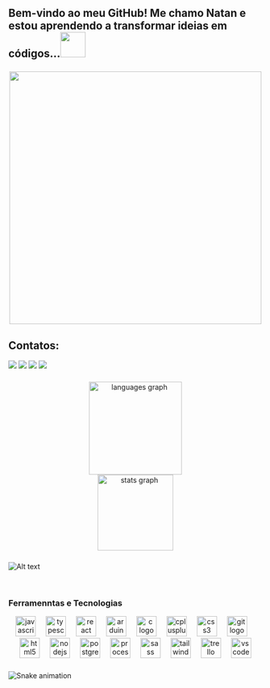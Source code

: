 <h2 align="left">Bem-vindo ao meu GitHub! Me chamo Natan e estou aprendendo a transformar ideias em códigos...<img  height="50" src="https://i.pinimg.com/originals/80/7b/5c/807b5c4b02e765bb4930b7c66662ef4b.gif"></h2>

###

<div align="center">
  <img height="500" src="https://cdnb.artstation.com/p/assets/images/images/048/282/733/original/exceptrea-gamerroom-1-revisioned-0.gif?1649761105"  />
</div>

## Contatos:

<div>
<a href="[https://www.youtube.com/seu-canal-youtube-aqui](https://www.youtube.com/channel/UCZT2MgQ1Br7n2PyCsF2p3HA)" target="_blank"><img loading="lazy" src="https://img.shields.io/badge/YouTube-FF0000?style=for-the-badge&logo=youtube&logoColor=white" target="_blank"></a>
<a href="https://www.instagram.com/sfnatan/" target="_blank"><img loading="lazy" src="https://img.shields.io/badge/-Instagram-%23E4405F?style=for-the-badge&logo=instagram&logoColor=white" target="_blank"></a>
<a href = "mailto:contato@seu-usuário-aqui"><img loading="lazy" src="https://img.shields.io/badge/Gmail-D14836?style=for-the-badge&logo=gmail&logoColor=white" target="_blank"></a>
<a href="https://www.linkedin.com/in/natan-s-ferreira-a3287418b/" target="_blank"><img loading="lazy" src="https://img.shields.io/badge/-LinkedIn-%230077B5?style=for-the-badge&logo=linkedin&logoColor=white" target="_blank"></a>   
</div>

###

<div align="center">
  <img src="https://github-readme-stats.vercel.app/api/top-langs?username=sfnatan&locale=en&hide_title=false&layout=compact&card_width=320&langs_count=7&theme=dark&hide_border=true&order=2&custom_title=Linguagens%20mais%20usadas" height="184" alt="languages graph" /> <br>
  <img src="https://github-readme-stats.vercel.app/api?username=sfnatan&hide_title=false&hide_rank=false&show_icons=true&include_all_commits=true&count_private=true&disable_animations=false&theme=dracula&locale=en&hide_border=false&order=1" height="150" alt="stats graph"  />
</div>

###

![Alt text](https://spotify-recently-played-readme.vercel.app/api?user=3xnx0xeh2k690jxrehtvravqr)

<br clear="both">

### Ferramenntas e Tecnologias
<div align="center">
  <img src="https://cdn.jsdelivr.net/gh/devicons/devicon/icons/javascript/javascript-original.svg" height="40" alt="javascript logo"  />
  <img width="12" />
  <img src="https://cdn.jsdelivr.net/gh/devicons/devicon/icons/typescript/typescript-original.svg" height="40" alt="typescript logo"  />
  <img width="12" />
  <img src="https://cdn.jsdelivr.net/gh/devicons/devicon/icons/react/react-original-wordmark.svg" height="40" alt="react logo"  />
  <img width="12" />
  <img src="https://cdn.jsdelivr.net/gh/devicons/devicon/icons/arduino/arduino-original-wordmark.svg" height="40" alt="arduino logo"  />
  <img width="12" />
  <img src="https://cdn.jsdelivr.net/gh/devicons/devicon/icons/c/c-original.svg" height="40" alt="c logo"  />
  <img width="12" />
  <img src="https://cdn.jsdelivr.net/gh/devicons/devicon/icons/cplusplus/cplusplus-original.svg" height="40" alt="cplusplus logo"  />
  <img width="12" />
  <img src="https://cdn.jsdelivr.net/gh/devicons/devicon/icons/css3/css3-original.svg" height="40" alt="css3 logo"  />
  <img width="12" />
  <img src="https://cdn.jsdelivr.net/gh/devicons/devicon/icons/git/git-plain.svg" height="40" alt="git logo"  />
  <img width="12" />
  <img src="https://cdn.jsdelivr.net/gh/devicons/devicon/icons/html5/html5-original.svg" height="40" alt="html5 logo"  />
  <img width="12" />
  <img src="https://cdn.jsdelivr.net/gh/devicons/devicon/icons/nodejs/nodejs-plain-wordmark.svg" height="40" alt="nodejs logo"  />
  <img width="12" />
  <img src="https://cdn.jsdelivr.net/gh/devicons/devicon/icons/postgresql/postgresql-original-wordmark.svg" height="40" alt="postgresql logo"  />
  <img width="12" />
  <img src="https://cdn.jsdelivr.net/gh/devicons/devicon/icons/processing/processing-original.svg" height="40" alt="processing logo"  />
  <img width="12" />
  <img src="https://cdn.jsdelivr.net/gh/devicons/devicon/icons/sass/sass-original.svg" height="40" alt="sass logo"  />
  <img width="12" />
  <img src="https://cdn.jsdelivr.net/gh/devicons/devicon/icons/tailwindcss/tailwindcss-original-wordmark.svg" height="40" alt="tailwindcss logo"  />
  <img width="12" />
  <img src="https://cdn.jsdelivr.net/gh/devicons/devicon/icons/trello/trello-plain-wordmark.svg" height="40" alt="trello logo"  />
  <img width="12" />
  <img src="https://cdn.jsdelivr.net/gh/devicons/devicon/icons/vscode/vscode-original-wordmark.svg" height="40" alt="vscode logo"  />
</div>

###
###

<img src="https://raw.githubusercontent.com/sfnatan/sfnatan/output/snake.svg" alt="Snake animation" />

######
###
